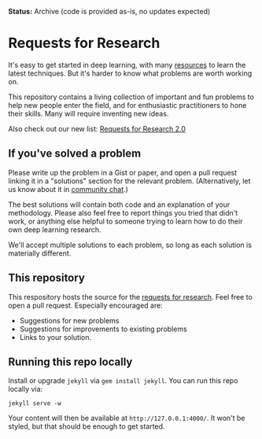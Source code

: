 **Status:** Archive (code is provided as-is, no updates expected)

# Requests for Research

It's easy to get started in deep learning, with many
[resources](https://www.quora.com/What-are-the-best-ways-to-pick-up-Deep-Learning-skills-as-an-engineer)
to learn the latest techniques. But it's harder to know what problems
are worth working on.

This repository contains a living collection of important and fun
problems to help new people enter the field, and for enthusiastic
practitioners to hone their skills. Many will require inventing new
ideas.

Also check out our new list: [Requests for Research 2.0](https://blog.openai.com/requests-for-research-2/)

## If you've solved a problem

Please write up the problem in a Gist or paper, and open a pull
request linking it in a "solutions" section for the relevant
problem. (Alternatively, let us know about it in
[community chat](https://gitter.im/openai/research).)

The best solutions will contain both code and an explanation of your
methodology. Please also feel free to report things you tried that
didn't work, or anything else helpful to someone trying to learn how
to do their own deep learning research.

We'll accept multiple solutions to each problem, so long as each
solution is materially different.

## This repository

This respository hosts the source for the
[requests for research](https://openai.com/requests-for-research). Feel
free to open a pull request. Especially encouraged are:

- Suggestions for new problems
- Suggestions for improvements to existing problems
- Links to your solution.

## Running this repo locally

Install or upgrade `jekyll` via `gem install jekyll`. You can run this
repo locally via:

```
jekyll serve -w
```

Your content will then be available at `http://127.0.0.1:4000/`. It
won't be styled, but that should be enough to get started.
